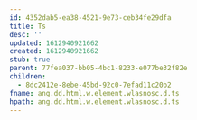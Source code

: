```yaml
---
id: 4352dab5-ea38-4521-9e73-ceb34fe29dfa
title: Ts
desc: ''
updated: 1612940921662
created: 1612940921662
stub: true
parent: 77fea037-bb05-4bc1-8233-e077be32f82e
children:
  - 8dc2412e-8ebe-45bd-92c0-7efad11c20b2
fname: ang.dd.html.w.element.wlasnosc.d.ts
hpath: ang.dd.html.w.element.wlasnosc.d.ts
---
```



